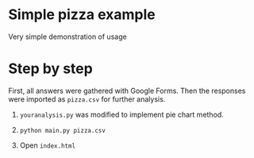 # Simple pizza example

Very simple demonstration of usage

# Step by step

First, all answers were gathered with Google Forms. Then the responses were imported as `pizza.csv` for further analysis.

1. `youranalysis.py` was modified to implement pie chart method.

2. `python main.py pizza.csv`

3. Open `index.html`
